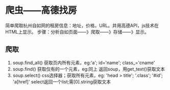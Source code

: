 # 爬虫——高德找房

简单爬取杭州自如网的租房信息：地址，价格，URL。并用高德API，js技术在HTML上显示。
步骤：分析自如页面——》爬取——》存储——》显示。

## 爬取

1. soup.find_all()
    获取页内所有元素，eg:'a'; id='name'; class_='cname'
2. soup.find()
    获取仅有的一个元素，eg:同上
    返回soup，用get_text()获取文本
3. soup.select()
    css选择器；获取所有元素，eg: 'head > title'; '.class'; '#id'; 'a\[href\]'
    select返回一个list;需[0].string获取文本
